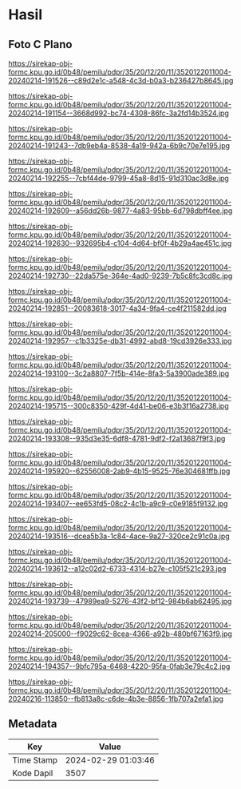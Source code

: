# Hasil

## Foto C Plano

https://sirekap-obj-formc.kpu.go.id/0b48/pemilu/pdpr/35/20/12/20/11/3520122011004-20240214-191526--c89d2e1c-a548-4c3d-b0a3-b236427b8645.jpg

https://sirekap-obj-formc.kpu.go.id/0b48/pemilu/pdpr/35/20/12/20/11/3520122011004-20240214-191154--3668d992-bc74-4308-86fc-3a2fd14b3524.jpg

https://sirekap-obj-formc.kpu.go.id/0b48/pemilu/pdpr/35/20/12/20/11/3520122011004-20240214-191243--7db9eb4a-8538-4a19-942a-6b9c70e7e195.jpg

https://sirekap-obj-formc.kpu.go.id/0b48/pemilu/pdpr/35/20/12/20/11/3520122011004-20240214-192255--7cbf44de-9799-45a8-8d15-91d310ac3d8e.jpg

https://sirekap-obj-formc.kpu.go.id/0b48/pemilu/pdpr/35/20/12/20/11/3520122011004-20240214-192609--a56dd26b-9877-4a83-95bb-6d798dbff4ee.jpg

https://sirekap-obj-formc.kpu.go.id/0b48/pemilu/pdpr/35/20/12/20/11/3520122011004-20240214-192630--932695b4-c104-4d64-bf0f-4b29a4ae451c.jpg

https://sirekap-obj-formc.kpu.go.id/0b48/pemilu/pdpr/35/20/12/20/11/3520122011004-20240214-192730--22da575e-364e-4ad0-9239-7b5c8fc3cd8c.jpg

https://sirekap-obj-formc.kpu.go.id/0b48/pemilu/pdpr/35/20/12/20/11/3520122011004-20240214-192851--20083618-3017-4a34-9fa4-ce4f211582dd.jpg

https://sirekap-obj-formc.kpu.go.id/0b48/pemilu/pdpr/35/20/12/20/11/3520122011004-20240214-192957--c1b3325e-db31-4992-abd8-19cd3926e333.jpg

https://sirekap-obj-formc.kpu.go.id/0b48/pemilu/pdpr/35/20/12/20/11/3520122011004-20240214-193100--3c2a8807-7f5b-414e-8fa3-5a3900ade389.jpg

https://sirekap-obj-formc.kpu.go.id/0b48/pemilu/pdpr/35/20/12/20/11/3520122011004-20240214-195715--300c8350-429f-4d41-be06-e3b3f16a2738.jpg

https://sirekap-obj-formc.kpu.go.id/0b48/pemilu/pdpr/35/20/12/20/11/3520122011004-20240214-193308--935d3e35-6df8-4781-9df2-f2a13687f9f3.jpg

https://sirekap-obj-formc.kpu.go.id/0b48/pemilu/pdpr/35/20/12/20/11/3520122011004-20240214-195920--62556008-2ab9-4b15-9525-76e304681ffb.jpg

https://sirekap-obj-formc.kpu.go.id/0b48/pemilu/pdpr/35/20/12/20/11/3520122011004-20240214-193407--ee653fd5-08c2-4c1b-a9c9-c0e9185f9132.jpg

https://sirekap-obj-formc.kpu.go.id/0b48/pemilu/pdpr/35/20/12/20/11/3520122011004-20240214-193516--dcea5b3a-1c84-4ace-9a27-320ce2c91c0a.jpg

https://sirekap-obj-formc.kpu.go.id/0b48/pemilu/pdpr/35/20/12/20/11/3520122011004-20240214-193612--a12c02d2-6733-4314-b27e-c105f521c293.jpg

https://sirekap-obj-formc.kpu.go.id/0b48/pemilu/pdpr/35/20/12/20/11/3520122011004-20240214-193739--47989ea9-5276-43f2-bf12-984b6ab62495.jpg

https://sirekap-obj-formc.kpu.go.id/0b48/pemilu/pdpr/35/20/12/20/11/3520122011004-20240214-205000--f9029c62-8cea-4366-a92b-480bf67163f9.jpg

https://sirekap-obj-formc.kpu.go.id/0b48/pemilu/pdpr/35/20/12/20/11/3520122011004-20240214-194357--9bfc795a-6468-4220-95fa-0fab3e79c4c2.jpg

https://sirekap-obj-formc.kpu.go.id/0b48/pemilu/pdpr/35/20/12/20/11/3520122011004-20240216-113850--fb813a8c-c6de-4b3e-8856-1fb707a2efa1.jpg


## Metadata

| Key        | Value               |
| ---------- | ------------------- |
| Time Stamp | 2024-02-29 01:03:46 |
| Kode Dapil | 3507                |




